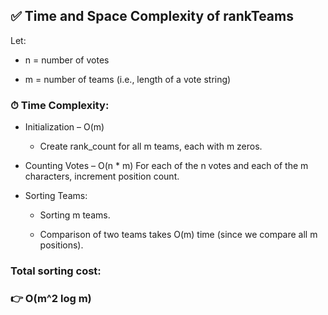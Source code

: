 ## ✅ Time and Space Complexity of rankTeams
Let:

* n = number of votes

* m = number of teams (i.e., length of a vote string)

### ⏱ Time Complexity:
* Initialization – O(m)
  * Create rank_count for all m teams, each with m zeros.

* Counting Votes – O(n * m)
  For each of the n votes and each of the m characters, increment position count.

* Sorting Teams:

  * Sorting m teams.

  * Comparison of two teams takes O(m) time (since we compare all m positions).

### Total sorting cost:
### 👉 O(m^2 log m)